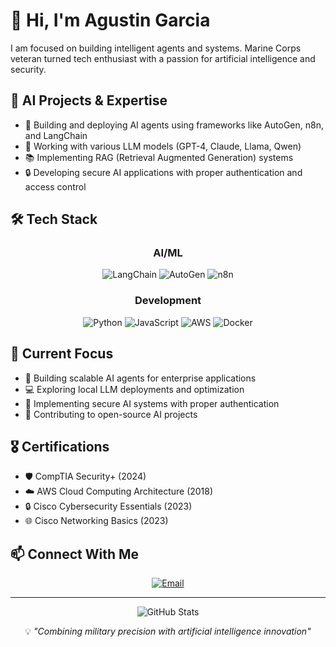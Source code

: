# 👋 Hi, I'm Agustin Garcia

I am focused on building intelligent agents and systems. Marine Corps veteran turned tech enthusiast with a passion for artificial intelligence and security.

## 🤖 AI Projects & Expertise

- 🔮 Building and deploying AI agents using frameworks like AutoGen, n8n, and LangChain
- 🧠 Working with various LLM models (GPT-4, Claude, Llama, Qwen)
- 📚 Implementing RAG (Retrieval Augmented Generation) systems
- 🔒 Developing secure AI applications with proper authentication and access control

## 🛠️ Tech Stack

<div align="center">

### AI/ML
![LangChain](https://img.shields.io/badge/-LangChain-white?style=for-the-badge)
![AutoGen](https://img.shields.io/badge/-AutoGen-blue?style=for-the-badge)
![n8n](https://img.shields.io/badge/-n8n-orange?style=for-the-badge)

### Development
![Python](https://img.shields.io/badge/-Python-3776AB?style=for-the-badge&logo=python&logoColor=white)
![JavaScript](https://img.shields.io/badge/-JavaScript-F7DF1E?style=for-the-badge&logo=javascript&logoColor=black)
![AWS](https://img.shields.io/badge/-AWS-232F3E?style=for-the-badge&logo=amazon-aws&logoColor=white)
![Docker](https://img.shields.io/badge/-Docker-2496ED?style=for-the-badge&logo=docker&logoColor=white)

</div>

## 🎯 Current Focus

- 🤖 Building scalable AI agents for enterprise applications
- 💻 Exploring local LLM deployments and optimization
- 🔐 Implementing secure AI systems with proper authentication
- 🌟 Contributing to open-source AI projects

## 🎖️ Certifications

- 🛡️ CompTIA Security+ (2024)
- ☁️ AWS Cloud Computing Architecture (2018)
- 🔒 Cisco Cybersecurity Essentials (2023)
- 🌐 Cisco Networking Basics (2023)

## 📫 Connect With Me

<div align="center">

[![Email](https://img.shields.io/badge/-Email-D14836?style=for-the-badge&logo=gmail&logoColor=white)](mailto:aagarcia@protonmail.com)

</div>

---

<div align="center">
  
![GitHub Stats](https://github-readme-stats.vercel.app/api?username=AgustinGarcia85&show_icons=true&theme=radical)

</div>

<div align="center">
  
💡 <i>"Combining military precision with artificial intelligence innovation"</i>

</div>

